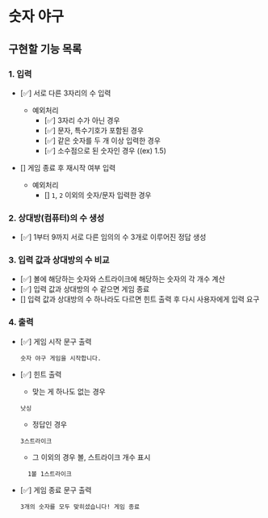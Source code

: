 # 숫자 야구

## 구현할 기능 목록

### 1. 입력

- [✅] 서로 다른 3자리의 수 입력

  - 예외처리
    - [✅] 3자리 수가 아닌 경우
    - [✅] 문자, 특수기호가 포함된 경우
    - [✅] 같은 숫자를 두 개 이상 입력한 경우
    - [✅] 소수점으로 된 숫자인 경우 ((ex) 1.5)

- [] 게임 종료 후 재시작 여부 입력
  - 예외처리
    - [] `1`, `2` 이외의 숫자/문자 입력한 경우

### 2. 상대방(컴퓨터)의 수 생성

- [✅] 1부터 9까지 서로 다른 임의의 수 3개로 이루어진 정답 생성

### 3. 입력 값과 상대방의 수 비교

- [✅] 볼에 해당하는 숫자와 스트라이크에 해당하는 숫자의 각 개수 계산
- [✅] 입력 값과 상대방의 수 같으면 게임 종료
- [] 입력 값과 상대방의 수 하나라도 다르면 힌트 출력 후 다시 사용자에게 입력 요구

### 4. 출력

- [✅] 게임 시작 문구 출력

  ```
  숫자 야구 게임을 시작합니다.
  ```

- [✅] 힌트 출력

  - 맞는 게 하나도 없는 경우

  ```
  낫싱
  ```

  - 정답인 경우

  ```
  3스트라이크
  ```

  - 그 이외의 경우 볼, 스트라이크 개수 표시

  ```
    1볼 1스트라이크
  ```

- [✅] 게임 종료 문구 출력
  ```
  3개의 숫자를 모두 맞히셨습니다! 게임 종료
  ```
